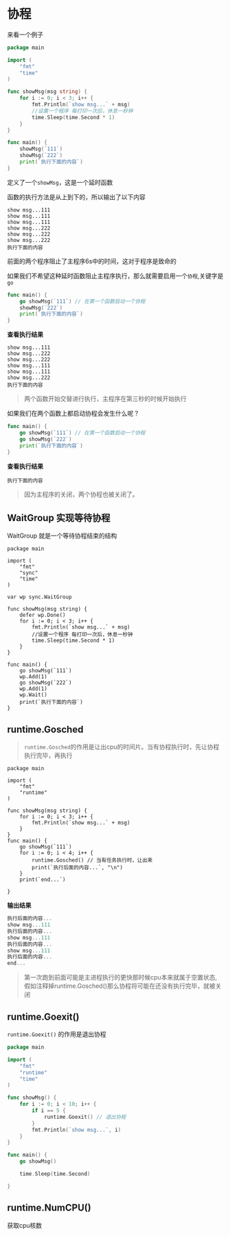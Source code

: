 # 协程

来看一个例子
```go
package main

import (
	"fmt"
	"time"
)

func showMsg(msg string) {
	for i := 0; i < 3; i++ {
		fmt.Println(`show msg...` + msg)
		//设置一个程序 每打印一次后，休息一秒钟
		time.Sleep(time.Second * 1)
	}
}

func main() {
	showMsg(`111`)
	showMsg(`222`)
	print(`执行下面的内容`)
}
```

定义了一个`showMsg`，这是一个延时函数


函数的执行方法是从上到下的，所以输出了以下内容
```
show msg...111
show msg...111
show msg...111
show msg...222
show msg...222
show msg...222
执行下面的内容
```
前面的两个程序阻止了主程序6s中的时间，这对于程序是致命的

如果我们不希望这种延时函数阻止主程序执行，那么就需要启用一个`协程`,关键字是`go`


```go
func main() {
	go showMsg(`111`) // 在第一个函数启动一个协程
	showMsg(`222`)
	print(`执行下面的内容`)
}
```

**查看执行结果**
```
show msg...111
show msg...222
show msg...222
show msg...111
show msg...111
show msg...222
执行下面的内容
```

> 两个函数开始交替进行执行，主程序在第三秒的时候开始执行


如果我们在两个函数上都启动协程会发生什么呢？

```go
func main() {
	go showMsg(`111`) // 在第一个函数启动一个协程
	go showMsg(`222`)
	print(`执行下面的内容`)
}
```
**查看执行结果**
```
执行下面的内容
```


> 因为主程序的关闭，两个协程也被关闭了。

## WaitGroup 实现等待协程
WaitGroup 就是一个等待协程结束的结构

```go{9,22,24-25}
package main

import (
	"fmt"
	"sync"
	"time"
)

var wp sync.WaitGroup

func showMsg(msg string) {
	defer wp.Done()
	for i := 0; i < 3; i++ {
		fmt.Println(`show msg...` + msg)
		//设置一个程序 每打印一次后，休息一秒钟
		time.Sleep(time.Second * 1)
	}
}

func main() {
	go showMsg(`111`)
	wp.Add(1)
	go showMsg(`222`)
	wp.Add(1)
	wp.Wait()
	print(`执行下面的内容`)
}

```

## runtime.Gosched
> `runtime.Gosched`的作用是让出cpu的时间片。当有协程执行时，先让协程执行完毕，再执行

```go{16}
package main

import (
	"fmt"
	"runtime"
)

func showMsg(msg string) {
	for i := 0; i < 3; i++ {
		fmt.Println(`show msg...` + msg)
	}
}
func main() {
	go showMsg(`111`)
	for i := 0; i < 4; i++ {
		runtime.Gosched() // 当有任务执行时，让出来
		print(`执行后面的内容...`, "\n")
	}
	print(`end...`)

}
```
**输出结果**

```go
执行后面的内容...
show msg...111
执行后面的内容...
show msg...111
执行后面的内容...
show msg...111
执行后面的内容...
end...
```
> 第一次跑到前面可能是主进程执行的更快那时候cpu本来就属于空置状态,
> 假如注释掉runtime.Gosched()那么协程将可能在还没有执行完毕，就被关闭



##  runtime.Goexit()

`runtime.Goexit()` 的作用是退出协程


```go
package main

import (
	"fmt"
	"runtime"
	"time"
)

func showMsg() {
	for i := 0; i < 10; i++ {
		if i == 5 {
			runtime.Goexit() // 退出协程
		}
		fmt.Println(`show msg...`, i)
	}
}

func main() {
	go showMsg()

	time.Sleep(time.Second)

}

```
## runtime.NumCPU()

获取cpu核数